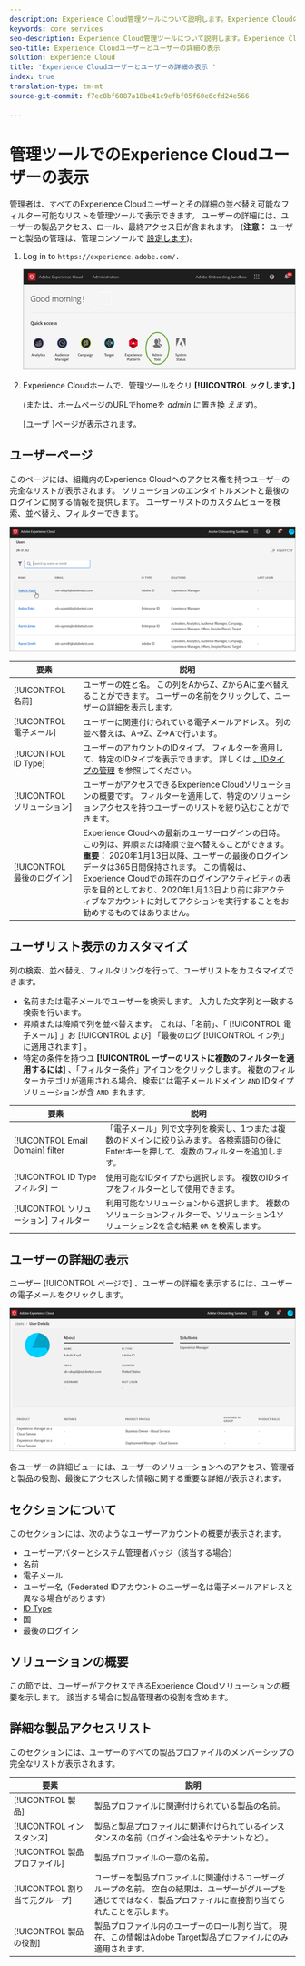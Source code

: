 ```yaml
---
description: Experience Cloud管理ツールについて説明します。Experience Cloudのすべてのユーザーの並べ替え可能なフィルター可能なリストを表示できます。
keywords: core services
seo-description: Experience Cloud管理ツールについて説明します。Experience Cloudのすべてのユーザーの並べ替え可能なフィルター可能なリストを表示できます。
seo-title: Experience Cloudユーザーとユーザーの詳細の表示
solution: Experience Cloud
title: 'Experience Cloudユーザーとユーザーの詳細の表示 '
index: true
translation-type: tm+mt
source-git-commit: f7ec8bf6087a18be41c9efbf05f60e6cfd24e566

---
```



# 管理ツールでのExperience Cloudユーザーの表示

管理者は、すべてのExperience Cloudユーザーとその詳細の並べ替え可能なフィルター可能なリストを管理ツールで表示できます。 ユーザーの詳細には、ユーザーの製品アクセス、ロール、最終アクセス日が含まれます。 (**注意：** ユーザーと製品の管理は、管理コンソールで [設定します](admin-getting-started.md))。

1. Log in to `https://experience.adobe.com/.`

   ![](assets/admin-tool.png)

1. Experience Cloudホームで、管理ツールをクリ **[!UICONTROL ックします。]**

   (または、ホームページのURLでhomeを _admin_ に置き換 _えます_)。

   [ユーザ  ]ページが表示されます。

## ユーザーページ

このページには、組織内のExperience Cloudへのアクセス権を持つユーザーの完全なリストが表示されます。 ソリューションのエンタイトルメントと最後のログインに関する情報を提供します。 ユーザーリストのカスタムビューを検索、並べ替え、フィルターできます。

![](assets/admin-tool-users.png)

| 要素 | 説明 |
|---|---|
| [!UICONTROL 名前] | ユーザーの姓と名。 この列をAからZ、ZからAに並べ替えることができます。 ユーザーの名前をクリックして、ユーザーの詳細を表示します。 |
| [!UICONTROL 電子メール] | ユーザーに関連付けられている電子メールアドレス。 列の並べ替えは、A->Z、Z->Aで行います。 |
| [!UICONTROL ID Type] | ユーザーのアカウントのIDタイプ。 フィルターを適用して、特定のIDタイプを表示できます。 詳しくは [、IDタイプの管理](https://helpx.adobe.com/enterprise/using/identity.html) を参照してください。 |
| [!UICONTROL ソリューション] | ユーザーがアクセスできるExperience Cloudソリューションの概要です。 フィルターを適用して、特定のソリューションアクセスを持つユーザーのリストを絞り込むことができます。 |
| [!UICONTROL 最後のログイン] | Experience Cloudへの最新のユーザーログインの日時。 この列は、昇順または降順で並べ替えることができます。 <br> **重要：** 2020年1月13日以降、ユーザーの最後のログインデータは365日間保持されます。 この情報は、Experience Cloudでの現在のログインアクティビティの表示を目的としており、2020年1月13日より前に非アクティブなアカウントに対してアクションを実行することをお勧めするものではありません。 |

## ユーザリスト表示のカスタマイズ

列の検索、並べ替え、フィルタリングを行って、ユーザリストをカスタマイズできます。

* 名前または電子メールでユーザーを検索します。 入力した文字列と一致する検索を行います。
* 昇順または降順で列を並べ替えます。 これは、「名前」、「 [!UICONTROL 電子メール] 」お [!UICONTROL よび] 「最後のログ [!UICONTROL イン列」に適用されます] 。
* 特定の条件を持つユ **[!UICONTROL ーザーのリストに複数のフィルターを適用するには]** 、「フィルター条件」アイコンをクリックします。 複数のフィルターカテゴリが適用される場合、検索には電子メールドメイン `AND` IDタイプソリューションが含 `AND` まれます。

| 要素 | 説明 |
|---------|----------|
| [!UICONTROL Email Domain] filter | 「電子メール」列で文字列を検索し、1つまたは複数のドメインに絞り込みます。 各検索語句の後にEnterキーを押して、複数のフィルターを追加します。 |
| [!UICONTROL ID Typeフィルタ] ー | 使用可能なIDタイプから選択します。 複数のIDタイプをフィルターとして使用できます。 |
| [!UICONTROL ソリューション] フィルター | 利用可能なソリューションから選択します。 複数のソリューションフィルターで、ソリューション1ソリューション2を含む結果 `OR` を検索します。 |

## ユーザーの詳細の表示

ユーザー [!UICONTROL ページで] 、ユーザーの詳細を表示するには、ユーザーの電子メールをクリックします。

![](assets/admin-tool-user-details.png)

各ユーザーの詳細ビューには、ユーザーのソリューションへのアクセス、管理者と製品の役割、最後にアクセスした情報に関する重要な詳細が表示されます。

## セクションについて

このセクションには、次のようなユーザーアカウントの概要が表示されます。

* ユーザーアバターとシステム管理者バッジ（該当する場合）
* 名前
* 電子メール
* ユーザー名（Federated IDアカウントのユーザー名は電子メールアドレスと異なる場合があります）
* [ID Type](https://helpx.adobe.com/enterprise/using/identity.html)
* 国
* 最後のログイン

## ソリューションの概要

この節では、ユーザーがアクセスできるExperience Cloudソリューションの概要を示します。 該当する場合に製品管理者の役割を含めます。

## 詳細な製品アクセスリスト

このセクションには、ユーザーのすべての製品プロファイルのメンバーシップの完全なリストが表示されます。

| 要素 | 説明 |
|---------|----------|
| [!UICONTROL 製品] | 製品プロファイルに関連付けられている製品の名前。 |
| [!UICONTROL インスタンス] | 製品と製品プロファイルに関連付けられているインスタンスの名前（ログイン会社名やテナントなど）。 |
| [!UICONTROL 製品プロファイル] | 製品プロファイルの一意の名前。 |
| [!UICONTROL 割り当て元グループ] | ユーザーを製品プロファイルに関連付けるユーザーグループの名前。 空白の結果は、ユーザーがグループを通じてではなく、製品プロファイルに直接割り当てられたことを示します。 |
| [!UICONTROL 製品の役割] | 製品プロファイル内のユーザーのロール割り当て。 現在、この情報はAdobe Target製品プロファイルにのみ適用されます。 |
